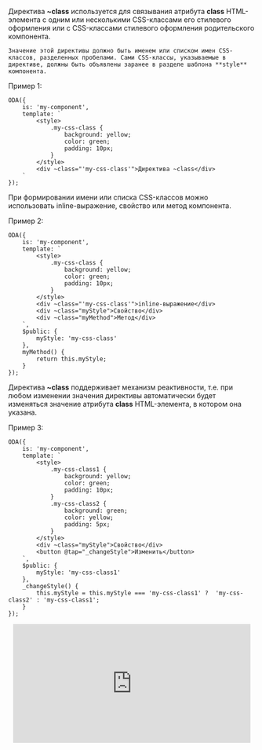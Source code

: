 Директива **~class** используется для связывания атрибута **class** HTML-элемента с одним или несколькими CSS-классами его стилевого оформления или с CSS-классами стилевого оформления родительского компонента.

```info_md
Значение этой директивы должно быть именем или списком имен CSS-классов, разделенных пробелами. Сами CSS-классы, указываемые в директиве, должны быть объявлены заранее в разделе шаблона **style** компонента.
```
Пример 1:
```javascript_run_edit_[my-component.js]
ODA({
    is: 'my-component',
    template: `
        <style>
            .my-css-class {
                background: yellow;
                color: green;
                padding: 10px;
            }
        </style>
        <div ~class="'my-css-class'">Директива ~class</div>
    `
});
```

При формировании имени или списка CSS-классов можно использовать inline-выражение, свойство или метод компонента.

Пример 2:
```javascript_run_edit_[my-component.js]
ODA({
    is: 'my-component',
    template: `
        <style>
            .my-css-class {
                background: yellow;
                color: green;
                padding: 10px;
            }
        </style>
        <div ~class="'my-css-class'">inline-выражение</div>
        <div ~class="myStyle">Свойство</div>
        <div ~class="myMethod">Метод</div>
    `,
    $public: {
        myStyle: 'my-css-class'
    },
    myMethod() {
        return this.myStyle;
    }
});
```

Директива **~class** поддерживает механизм реактивности, т.е. при любом изменении значения директивы автоматически будет изменяться значение атрибута **class** HTML-элемента, в котором она указана.

Пример 3:
```javascript_run_edit_[my-component.js]
ODA({
    is: 'my-component',
    template: `
        <style>
            .my-css-class1 {
                background: yellow;
                color: green;
                padding: 10px;
            }
            .my-css-class2 {
                background: green;
                color: yellow;
                padding: 5px;
            }
        </style>
        <div ~class="myStyle">Свойство</div>
        <button @tap="_changeStyle">Изменить</button>
    `,
    $public: {
        myStyle: 'my-css-class1'
    },
    _changeStyle() {
        this.myStyle = this.myStyle === 'my-css-class1' ?  'my-css-class2' : 'my-css-class1';
    }
});
```

<div style="position:relative;padding-bottom:48%; margin:10px">
    <iframe src="https://www.youtube.com/embed/H43hAmTDLqM?start=0" frameborder="0" allow="accelerometer; autoplay; encrypted-media; gyroscope; picture-in-picture" allowfullscreen
    	style="position:absolute;width:100%;height:100%;"></iframe>
</div>
